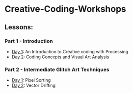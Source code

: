 # Creative-Coding-Workshops

## Lessons:

### Part 1 - Introduction

* [Day 1](./creative_coding_01-day1.md): An Introduction to Creative coding with Processing
* [Day 2](./creative_coding_01-day2.md): Coding Concepts and Visual Art Analysis

### Part 2 - Intermediate Glitch Art Techniques

* [Day 1](./creative_coding_02-day1.md): Pixel Sorting
* [Day 2](./creative_coding_02-day2.md): Vector Drifting

